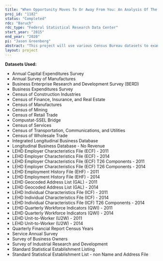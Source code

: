 ```yaml
---
title: "When Opportunity Moves To Or Away From You: An Analysis Of The Mechanisms Linking Geographic, Economic, Institutional, And Social Space With Entrepreneurship, Innovation, And Business Performance"
proj_id: "1182"
status: "Completed"
rdc: "Baruch"
rdc_type: "Federal Statistical Research Data Center"
start_year: "2015"
end_year: "2020"
pi: "Jason Greenberg"
abstract: "This project will use various Census Bureau datasets to examine how social and technological change in geographic space have a bearing on the performance of businesses – particularly startups. For example, how have changes in neighborhood characteristics impacted distributional outcomes for minority and female owned businesses, and how have these businesses impact minority and female employment. This project will also investigate the quality, accuracy, and comprehensiveness of Census Bureau data on firm age and minority and female firm ownership of U.S. companies by making statistical comparisons to Dunn and Bradstreet (D&B) data."
layout: project
---
```


**Datasets Used:**

  - Annual Capital Expenditures Survey 
  - Annual Survey of Manufactures 
  - Business Enterprise Research and Development Survey (BERD) 
  - Business Expenditures Survey 
  - Census of Construction Industries 
  - Census of Finance, Insurance, and Real Estate 
  - Census of Manufactures 
  - Census of Mining 
  - Census of Retail Trade 
  - Compustat-SSEL Bridge 
  - Census of Services 
  - Census of Transportation, Communications, and Utilities 
  - Census of Wholesale Trade 
  - Integrated Longitudinal Business Database 
  - Longitudinal Business Database - No Revenue 
  - LEHD Employer Characteristics File (ECF) - 2011 
  - LEHD Employer Characteristics File (ECF) - 2014 
  - LEHD Employer Characteristics File (ECF) T26 Components - 2011 
  - LEHD Employer Characteristics File (ECF) T26 Components - 2014 
  - LEHD Employment History File (EHF) - 2011 
  - LEHD Employment History File (EHF) - 2014 
  - LEHD Geocoded Address List (GAL) - 2011 
  - LEHD Geocoded Address List (GAL) - 2014 
  - LEHD Individual Characteristics File (ICF) - 2011 
  - LEHD Individual Characteristics File (ICF) - 2014 
  - LEHD Individual Characteristics File (ICF) T26 Components - 2014 
  - LEHD Quarterly Workforce Indicators (QWI) - 2011 
  - LEHD Quarterly Workforce Indicators (QWI) - 2014 
  - LEHD Unit-to-Worker (U2W) - 2011 
  - LEHD Unit-to-Worker (U2W) - 2014 
  - Quarterly Financial Report Census Years 
  - Service Annual Survey 
  - Survey of Business Owners 
  - Survey of Industrial Research and Development 
  - Standard Statistical Establishment Listing 
  - Standard Statistical Establishment List - non Name and Address File 

